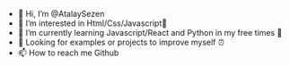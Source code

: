 - 👋 Hi, I’m @AtalaySezen
- 👀 I’m interested in Html/Css/Javascript🧮
- 🌱 I’m currently learning Javascript/React and Python in my free times 🐜
- 💞️ Looking for examples or projects to improve myself ⏰
- 📫 How to reach me Github 

<!---
AtalaySezen/AtalaySezen is a ✨ special ✨ repository because its `README.md` (this file) appears on your GitHub profile.
You can click the Preview link to take a look at your changes.
--->
